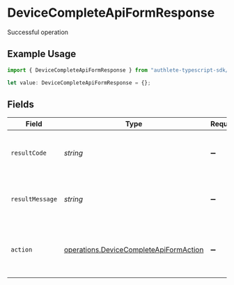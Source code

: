 # DeviceCompleteApiFormResponse

Successful operation

## Example Usage

```typescript
import { DeviceCompleteApiFormResponse } from "authlete-typescript-sdk/models/operations";

let value: DeviceCompleteApiFormResponse = {};
```

## Fields

| Field                                                                                            | Type                                                                                             | Required                                                                                         | Description                                                                                      |
| ------------------------------------------------------------------------------------------------ | ------------------------------------------------------------------------------------------------ | ------------------------------------------------------------------------------------------------ | ------------------------------------------------------------------------------------------------ |
| `resultCode`                                                                                     | *string*                                                                                         | :heavy_minus_sign:                                                                               | The code which represents the result of the API call.                                            |
| `resultMessage`                                                                                  | *string*                                                                                         | :heavy_minus_sign:                                                                               | A short message which explains the result of the API call.                                       |
| `action`                                                                                         | [operations.DeviceCompleteApiFormAction](../../models/operations/devicecompleteapiformaction.md) | :heavy_minus_sign:                                                                               | The next action that the authorization server implementation should take.<br/>                   |